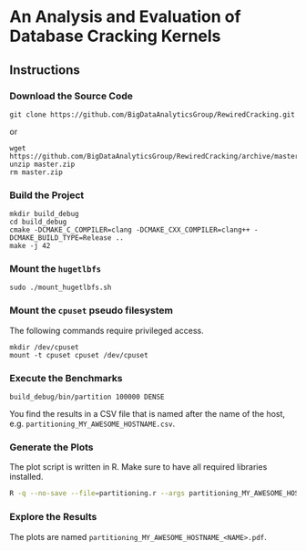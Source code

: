 # An Analysis and Evaluation of Database Cracking Kernels

## Instructions

### Download the Source Code

```
git clone https://github.com/BigDataAnalyticsGroup/RewiredCracking.git
```
or
```
wget https://github.com/BigDataAnalyticsGroup/RewiredCracking/archive/master.zip
unzip master.zip
rm master.zip
```

### Build the Project

```
mkdir build_debug
cd build_debug
cmake -DCMAKE_C_COMPILER=clang -DCMAKE_CXX_COMPILER=clang++ -DCMAKE_BUILD_TYPE=Release ..
make -j 42
```

### Mount the `hugetlbfs`

```
sudo ./mount_hugetlbfs.sh
```

### Mount the `cpuset` pseudo filesystem

The following commands require privileged access.

```
mkdir /dev/cpuset
mount -t cpuset cpuset /dev/cpuset
```

### Execute the Benchmarks

```
build_debug/bin/partition 100000 DENSE
```

You find the results in a CSV file that is named after the name of the host, e.g.
`partitioning_MY_AWESOME_HOSTNAME.csv`.

### Generate the Plots

The plot script is written in R.  Make sure to have all required libraries installed.

```bash
R -q --no-save --file=partitioning.r --args partitioning_MY_AWESOME_HOSTNAME.csv
```

### Explore the Results

The plots are named `partitioning_MY_AWESOME_HOSTNAME_<NAME>.pdf`.
